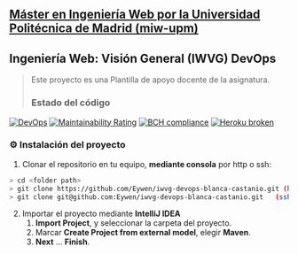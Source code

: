 ## [Máster en Ingeniería Web por la Universidad Politécnica de Madrid (miw-upm)](http://miw.etsisi.upm.es)
## Ingeniería Web: Visión General (IWVG) DevOps
> Este proyecto es una Plantilla de apoyo docente de la asignatura.
> ### Estado del código

[![DevOps](https://github.com/Eywen/iwvg-devops-blanca-castanio/actions/workflows/test-sonar.yml/badge.svg)](https://github.com/Eywen/iwvg-devops-blanca-castanio/actions/workflows/test-sonar.yml)
[![Maintainability Rating](https://sonarcloud.io/api/project_badges/measure?project=Eywen_iwvg-devops-blanca-castanio&metric=sqale_rating)](https://sonarcloud.io/dashboard?id=Eywen_iwvg-devops-blanca-castanio)
[![BCH compliance](https://bettercodehub.com/edge/badge/Eywen/iwvg-devops-blanca-castanio?branch=develop)](https://bettercodehub.com/results/Eywen/iwvg-devops-blanca-castanio)
[![Heroku broken](https://iwvg-devops-blanca-castanio.herokuapp.com/system/version-badge)](https://iwvg-devops-blanca-castanio.herokuapp.com/swagger-ui.html)



### :gear: Instalación del proyecto
1. Clonar el repositorio en tu equipo, **mediante consola** por http o ssh:
```sh
> cd <folder path>
> git clone https://github.com/Eywen/iwvg-devops-blanca-castanio.git (http)
> git clone git@github.com:Eywen/iwvg-devops-blanca-castanio.git   (ssh)
```
2. Importar el proyecto mediante **IntelliJ IDEA**
   1. **Import Project**, y seleccionar la carpeta del proyecto.
   1. Marcar **Create Project from external model**, elegir **Maven**.
   1. **Next** … **Finish**.
